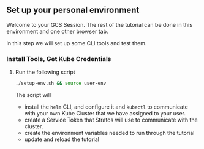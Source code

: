 ## Set up your personal environment

Welcome to your GCS Session. The rest of the tutorial can be done in this environment and one other browser tab.

In this step we will set up some CLI tools and test them.


<!--
// TODO:
### Authorise Google Cloud Shell with Google Compute API
1. Allow your session user to access the required APIs by clicking on the button below and accepting the permissions

   <walkthrough-enable-apis apis="compute.googleapis.com">Enable the Compute API</walkthrough-enable-apis>

   Alternatively enable APIs from the command line with:

   ```bash
   gcloud services enable compute container compute.googleapis.com --project summit-labs
   ``` -->
### <walkthrough-cloud-shell-icon></walkthrough-cloud-shell-icon> Install Tools, Get Kube Credentials
1. Run the following script
   ```bash
   ./setup-env.sh && source user-env
   ```

   The script will 
   - install the `helm` CLI, and configure it and `kubectl` to communicate with your own Kube Cluster that we have assigned to your user.
   - create a Service Token that Stratos will use to communicate with the cluster.
   - create the environment variables needed to run through the tutorial
   - update and reload the tutorial
